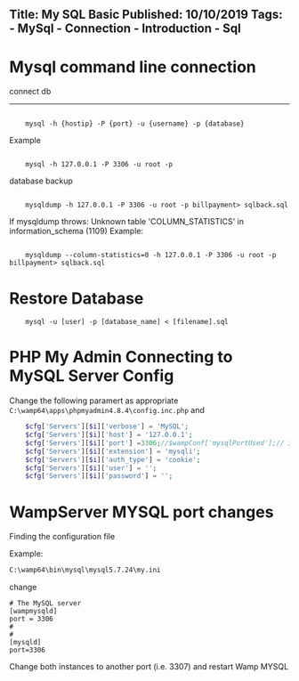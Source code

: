 Title: My SQL Basic
Published: 10/10/2019
Tags:
    - MySql
    - Connection
    - Introduction
    - Sql
---

Mysql command line connection 
=================================

connect db
********************

```shell

    mysql -h {hostip} -P {port} -u {username} -p {database}
```
Example

```shell

    mysql -h 127.0.0.1 -P 3306 -u root -p
```
database backup

```shell

    mysqldump -h 127.0.0.1 -P 3306 -u root -p billpayment> sqlback.sql

```
If mysqldump throws: Unknown table 'COLUMN_STATISTICS' in information_schema (1109)
Example:

```shell 

    mysqldump --column-statistics=0 -h 127.0.0.1 -P 3306 -u root -p billpayment> sqlback.sql
```

Restore Database
==================

```
    mysql -u [user] -p [database_name] < [filename].sql
```


PHP My Admin Connecting to MySQL Server Config 
===================================================

Change the following paramert as appropriate  ```C:\wamp64\apps\phpmyadmin4.8.4\config.inc.php``` and 

```php
    $cfg['Servers'][$i]['verbose'] = 'MySQL';
	$cfg['Servers'][$i]['host'] = '127.0.0.1';
	$cfg['Servers'][$i]['port'] =3306;//$wampConf['mysqlPortUsed'];// 3307;//$wampConf['mysqlPortUsed'];
	$cfg['Servers'][$i]['extension'] = 'mysqli';
	$cfg['Servers'][$i]['auth_type'] = 'cookie';
	$cfg['Servers'][$i]['user'] = '';
	$cfg['Servers'][$i]['password'] = '';
```

WampServer MYSQL port changes
===============================

Finding the configuration file

Example:

```xml
C:\wamp64\bin\mysql\mysql5.7.24\my.ini
```

change 

```
# The MySQL server
[wampmysqld]
port = 3306
#
#
[mysqld]
port=3306
```

Change both instances to another port (i.e. 3307) and restart Wamp MYSQL